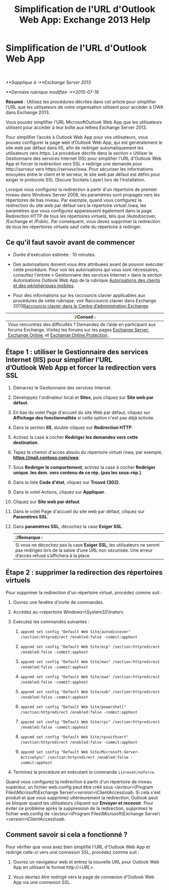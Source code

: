 ﻿---
title: "Simplification de l'URL d'Outlook Web App: Exchange 2013 Help"
TOCTitle: Simplification de l'URL d'Outlook Web App
ms:assetid: 5fb6a873-f3cf-4f82-87d1-2ff6e47a0080
ms:mtpsurl: https://technet.microsoft.com/fr-fr/library/Aa998359(v=EXCHG.150)
ms:contentKeyID: 54652756
ms.date: 05/23/2018
mtps_version: v=EXCHG.150
ms.translationtype: MT
---

# Simplification de l'URL d'Outlook Web App

 

_**Sapplique à :**Exchange Server 2013_

_**Dernière rubrique modifiée :**2015-07-16_

**Résumé** : Utilisez les procédures décrites dans cet article pour simplifier l’URL que les utilisateurs de votre organisation utilisent pour accéder à OWA dans Exchange 2013.

Vous pouvez simplifier l’URL MicrosoftOutlook Web App que les utilisateurs utilisent pour accéder à leur boîte aux lettres Exchange Server 2013.

Pour simplifier l’accès à Outlook Web App pour vos utilisateurs, vous pouvez configurer la page web d’Outlook Web App, qui est généralement le site web par défaut dans IIS, afin de rediriger automatiquement les utilisateurs vers https. La procédure décrite dans la section « Utiliser le Gestionnaire des services Internet (IIS) pour simplifier l'URL d'Outlook Web App et forcer la redirection vers SSL » redirige une demande pour http://*serveur* vers https://*serveur*/owa. Pour sécuriser les informations envoyées entre le client et le serveur, le site web par défaut est défini pour exiger le protocole SSL (Secure Sockets Layer) lors de l’installation.

Lorsque vous configurez la redirection à partir d'un répertoire de premier niveau dans Windows Server 2008, les paramètres sont propagés vers les répertoires de bas niveau. Par exemple, quand vous configurez la redirection du site web par défaut vers le répertoire virtuel /owa, les paramètres que vous configurez apparaissent également dans la page Redirection HTTP de tous les répertoires virtuels, tels que /Autodiscover, /Exchange et /Public. Par conséquent, vous devez supprimer la redirection de tous les répertoires virtuels sauf celle du répertoire à rediriger.

## Ce qu'il faut savoir avant de commencer

  - Durée d'exécution estimée : 10 minutes.

  - Des autorisations doivent vous être attribuées avant de pouvoir exécuter cette procédure. Pour voir les autorisations qui vous sont nécessaires, consultez l'entrée « Gestionnaire des services Internet » dans la section Autorisations Outlook Web App de la rubrique [Autorisations des clients et des périphériques mobiles](clients-and-mobile-devices-permissions-exchange-2013-help.md).

  - Pour des informations sur les raccourcis clavier applicables aux procédures de cette rubrique, voir Raccourcis clavier dans Exchange 2013[Raccourcis clavier dans le Centre d’administration Exchange](keyboard-shortcuts-in-the-exchange-admin-center-exchange-online-protection-help.md).

<table>
<thead>
<tr class="header">
<th><img src="images/Bb125224.tip(EXCHG.150).gif" title="Conseil" alt="Conseil" />Conseil :</th>
</tr>
</thead>
<tbody>
<tr class="odd">
<td>Vous rencontrez des difficultés ? Demandez de l’aide en participant aux forums Exchange. Visitez les forums sur les pages <a href="https://go.microsoft.com/fwlink/p/?linkid=60612">Exchange Server</a>, <a href="https://go.microsoft.com/fwlink/p/?linkid=267542">Exchange Online</a>, et <a href="https://go.microsoft.com/fwlink/p/?linkid=285351">Exchange Online Protection</a>..</td>
</tr>
</tbody>
</table>


## Étape 1 : utiliser le Gestionnaire des services Internet (IIS) pour simplifier l’URL d’Outlook Web App et forcer la redirection vers SSL

1.  Démarrez le Gestionnaire des services Internet.

2.  Développez l'ordinateur local et **Sites**, puis cliquez sur **Site web par défaut**.

3.  En bas du volet Page d'accueil du site Web par défaut, cliquez sur **Affichage des fonctionnalités** si cette option n'est pas déjà activée.

4.  Dans la section **IIS**, double-cliquez sur **Redirection HTTP**.

5.  Activez la case à cocher **Rediriger les demandes vers cette destination**.

6.  Tapez le chemin d'accès absolu du répertoire virtuel /owa, par exemple, **https://mail.contoso.com/owa**.

7.  Sous **Rediriger le comportement**, activez la case à cocher **Rediriger unique. les dem. vers contenu de ce rép. (pas les sous-rép.)**.

8.  Dans la liste **Code d'état**, cliquez sur **Trouvé (302)**.

9.  Dans le volet Actions, cliquez sur **Appliquer**.

10. Cliquez sur **Site web par défaut**.

11. Dans le volet Page d'accueil du site web par défaut, cliquez sur **Paramètres SSL**.

12. Dans **paramètres SSL**, décochez la case **Exiger SSL**.
    
    <table>
    <thead>
    <tr class="header">
    <th><img src="images/JJ159664.note(EXCHG.150).gif" title="Remarque" alt="Remarque" />Remarque :</th>
    </tr>
    </thead>
    <tbody>
    <tr class="odd">
    <td>Si vous ne décochez pas la case <strong>Exiger SSL</strong>, les utilisateurs ne seront pas redirigés lors de la saisie d’une URL non sécurisée. Une erreur d’accès refusé s’affichera à la place.</td>
    </tr>
    </tbody>
    </table>


## Étape 2 : supprimer la redirection des répertoires virtuels

Pour supprimer la redirection d'un répertoire virtuel, procédez comme suit :

1.  Ouvrez une fenêtre d'invite de commandes.

2.  Accédez au \<*répertoire Windows*\>\\System32\\Inetsrv.

3.  Exécutez les commandes suivantes :
    
    1.  `appcmd set config "Default Web Site/autodiscover" /section:httpredirect /enabled:false -commit:apphost`
    
    2.  `appcmd set config "Default Web Site/ecp" /section:httpredirect /enabled:false -commit:apphost`
    
    3.  `appcmd set config "Default Web Site/ews" /section:httpredirect /enabled:false -commit:apphost`
    
    4.  `appcmd set config "Default Web Site/owa" /section:httpredirect /enabled:false -commit:apphost`
    
    5.  `appcmd set config "Default Web Site/oab" /section:httpredirect /enabled:false -commit:apphost`
    
    6.  `appcmd set config "Default Web Site/powershell" /section:httpredirect /enabled:false -commit:apphost`
    
    7.  `appcmd set config "Default Web Site/rpc" /section:httpredirect /enabled:false -commit:apphost`
    
    8.  `appcmd set config "Default Web Site/rpcwithcert" /section:httpredirect /enabled:false -commit:apphost`
    
    9.  `appcmd set config "Default Web Site/Microsoft-Server-ActiveSync" /section:httpredirect /enabled:false -commit:apphost`

4.  Terminez la procédure en exécutant la commande `iisreset/noforce`.

Quand vous configurez la redirection à partir d'un répertoire de niveau supérieur, un fichier web.config peut être créé sous \<*lecteur*\>\\Program Files\\Microsoft\\Exchange Server\\\<*version*\>\\ClientAccess\\oab. Si cela s'est produit et que vous supprimez ultérieurement la redirection, Outlook peut se bloquer quand les utilisateurs cliquent sur **Envoyer et recevoir**. Pour éviter ce problème après la suppression de la redirection, supprimez le fichier web.config de \<*lecteur*\>\\Program Files\\Microsoft\\Exchange Server\\\<*version*\>\\ClientAccess\\oab.

## Comment savoir si cela a fonctionné ?

Pour vérifier que vous avez bien simplifié l'URL d'Outlook Web App et redirigé celle-ci vers une connexion SSL, procédez comme suit :

1.  Ouvrez un navigateur web et entrez la nouvelle URL pour Outlook Web App en utilisant le format http://\<*URL*\>.

2.  Vous devriez être redirigé vers la page de connexion d'Outlook Web App via une connexion SSL.

